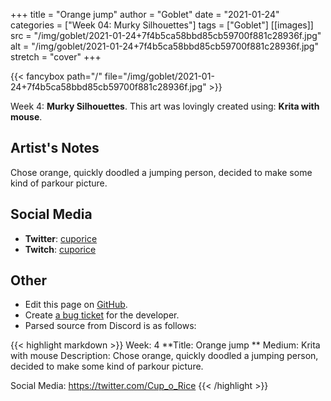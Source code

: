 +++
title =       "Orange jump"
author =      "Goblet"
date =        "2021-01-24"
categories =  ["Week 04: Murky Silhouettes"]
tags =        ["Goblet"]
[[images]]
                      src = "/img/goblet/2021-01-24+7f4b5ca58bbd85cb59700f881c28936f.jpg"
                      alt = "/img/goblet/2021-01-24+7f4b5ca58bbd85cb59700f881c28936f.jpg"
                      stretch = "cover"
+++


{{< fancybox path="/" file="/img/goblet/2021-01-24+7f4b5ca58bbd85cb59700f881c28936f.jpg" >}}


Week 4: **Murky Silhouettes**. This art was lovingly created using: **Krita with mouse**.

## Artist's Notes

Chose orange, quickly doodled a jumping person, decided to make some kind of parkour picture.

## Social Media

- **Twitter**: [cuporice]()
- **Twitch**: [cuporice]()


## Other

- Edit this page on [GitHub](https://github.com/teaminkling/web-refresh/edit/main/blog/content/blog/goblet-week-4-6b80.md).
- Create [a bug ticket](https://github.com/teaminkling/web-refresh/issues/new?assignees=&labels=bug&template=problem-report.md&title=) for the developer.
- Parsed source from Discord is as follows:

{{< highlight markdown >}}
Week: 4
**Title: Orange jump  **
Medium: Krita with mouse
Description: Chose orange, quickly doodled a jumping person, decided to make some kind of parkour picture. 

Social Media: https://twitter.com/Cup_o_Rice
{{< /highlight >}}
